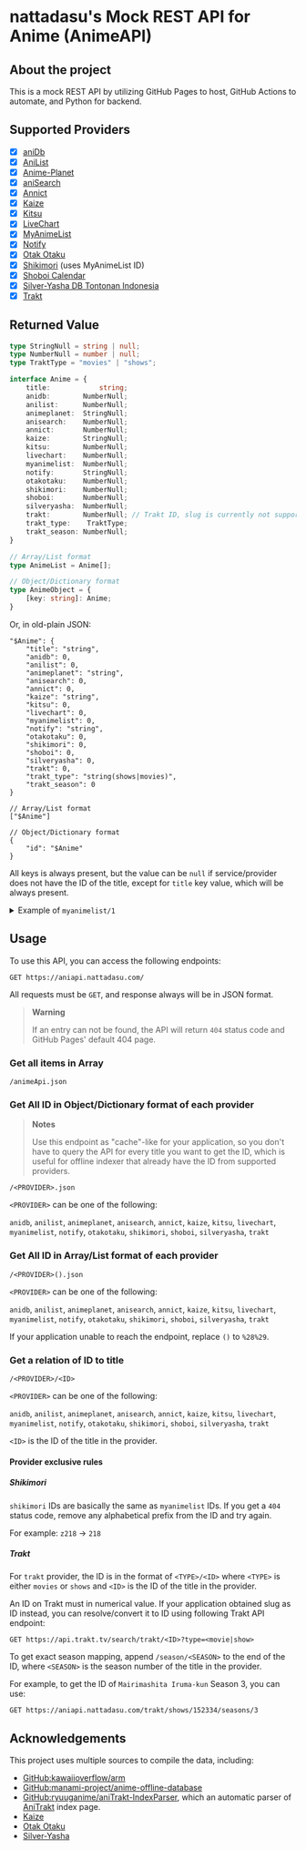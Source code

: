 # nattadasu's Mock REST API for Anime (AnimeAPI)

## About the project

This is a mock REST API by utilizing GitHub Pages to host, GitHub Actions to
automate, and Python for backend.

## Supported Providers

- [x] [aniDb](https://anidb.net/)
- [x] [AniList](https://anilist.co/)
- [x] [Anime-Planet](https://www.anime-planet.com/)
- [x] [aniSearch](https://anisearch.com/)
- [x] [Annict](https://en.annict.com/)
- [x] [Kaize][kz]
- [x] [Kitsu](https://kitsu.io/)
- [x] [LiveChart](https://livechart.me/)
- [x] [MyAnimeList](https://myanimelist.net/)
- [x] [Notify](https://notify.moe/)
- [x] [Otak Otaku][oo]
- [x] [Shikimori](https://shikimori.one/) (uses MyAnimeList ID)
- [x] [Shoboi Calendar](https://cal.syoboi.jp/)
- [x] [Silver-Yasha DB Tontonan Indonesia][sy]
- [x] [Trakt](https://trakt.tv/)

## Returned Value

```ts
type StringNull = string | null;
type NumberNull = number | null;
type TraktType = "movies" | "shows";

interface Anime = {
    title:            string;
    anidb:        NumberNull;
    anilist:      NumberNull;
    animeplanet:  StringNull;
    anisearch:    NumberNull;
    annict:       NumberNull;
    kaize:        StringNull;
    kitsu:        NumberNull;
    livechart:    NumberNull;
    myanimelist:  NumberNull;
    notify:       StringNull;
    otakotaku:    NumberNull;
    shikimori:    NumberNull;
    shoboi:       NumberNull;
    silveryasha:  NumberNull;
    trakt:        NumberNull; // Trakt ID, slug is currently not supported
    trakt_type:    TraktType;
    trakt_season: NumberNull;
}

// Array/List format
type AnimeList = Anime[];

// Object/Dictionary format
type AnimeObject = {
    [key: string]: Anime;
}
```

Or, in old-plain JSON:

```jsonc
"$Anime": {
    "title": "string",
    "anidb": 0,
    "anilist": 0,
    "animeplanet": "string",
    "anisearch": 0,
    "annict": 0,
    "kaize": "string",
    "kitsu": 0,
    "livechart": 0,
    "myanimelist": 0,
    "notify": "string",
    "otakotaku": 0,
    "shikimori": 0,
    "shoboi": 0,
    "silveryasha": 0,
    "trakt": 0,
    "trakt_type": "string(shows|movies)",
    "trakt_season": 0
}

// Array/List format
["$Anime"]

// Object/Dictionary format
{
    "id": "$Anime"
}
```

All keys is always present, but the value can be `null` if service/provider
does not have the ID of the title, except for `title` key value, which will be
always present.

<!-- markdownlint-disable MD033 -->
<details><summary>Example of <code>myanimelist/1</code></summary><pre>{
  "title": "Cowboy Bebop",
  "anidb": 23,
  "anilist": 1,
  "animeplanet": "cowboy-bebop",
  "anisearch": 1572,
  "kaize": "cowboy-bebop",
  "kitsu": 1,
  "livechart": 3418,
  "myanimelist": 1,
  "notify": "Tk3ccKimg",
  "silveryasha": 2652
}</pre></details>
<!-- markdownlint-enable MD033 -->

## Usage

To use this API, you can access the following endpoints:

```http
GET https://aniapi.nattadasu.com/
```

All requests must be `GET`, and response always will be in JSON format.

> **Warning**
>
> If an entry can not be found, the API will return `404` status code and GitHub
> Pages' default 404 page.

### Get all items in Array

```http
/animeApi.json
```

### Get All ID in Object/Dictionary format of each provider

> **Notes**
>
> Use this endpoint as "cache"-like for your application, so you don't have to
> query the API for every title you want to get the ID, which is useful for
> offline indexer that already have the ID from supported providers.

```http
/<PROVIDER>.json
```

`<PROVIDER>` can be one of the following:

`anidb`, `anilist`, `animeplanet`, `anisearch`, `annict`, `kaize`, `kitsu`,
`livechart`, `myanimelist`, `notify`, `otakotaku`, `shikimori`,
`shoboi`, `silveryasha`, `trakt`

### Get All ID in Array/List format of each provider

```http
/<PROVIDER>().json
```

`<PROVIDER>` can be one of the following:

`anidb`, `anilist`, `animeplanet`, `anisearch`, `annict`, `kaize`, `kitsu`,
`livechart`, `myanimelist`, `notify`, `otakotaku`, `shikimori`,
`shoboi`, `silveryasha`, `trakt`

If your application unable to reach the endpoint, replace `()` to `%28%29`.

### Get a relation of ID to title

```http
/<PROVIDER>/<ID>
```

`<PROVIDER>` can be one of the following:

`anidb`, `anilist`, `animeplanet`, `anisearch`, `annict`, `kaize`, `kitsu`,
`livechart`, `myanimelist`, `notify`, `otakotaku`, `shikimori`,
`shoboi`, `silveryasha`, `trakt`

`<ID>` is the ID of the title in the provider.

#### Provider exclusive rules

##### Shikimori

`shikimori` IDs are basically the same as `myanimelist` IDs. If you get a
`404` status code, remove any alphabetical prefix from the ID and try again.

For example: `z218` -> `218`

##### Trakt

For `trakt` provider, the ID is in the format of `<TYPE>/<ID>` where `<TYPE>`
is either `movies` or `shows` and `<ID>` is the ID of the title in the provider.

An ID on Trakt must in numerical value. If your application obtained slug as ID
instead, you can resolve/convert it to ID using following Trakt API endpoint:

```https
GET https://api.trakt.tv/search/trakt/<ID>?type=<movie|show>
```

To get exact season mapping, append `/season/<SEASON>` to the end of the ID,
where `<SEASON>` is the season number of the title in the provider.

For example, to get the ID of `Mairimashita Iruma-kun` Season 3, you can use:

```http
GET https://aniapi.nattadasu.com/trakt/shows/152334/seasons/3
```

## Acknowledgements

This project uses multiple sources to compile the data, including:

- [GitHub:kawaiioverflow/arm][koarm]
- [GitHub:manami-project/anime-offline-database][aod]
- [GitHub:ryuuganime/aniTrakt-IndexParser][atip], which an automatic parser of
  [AniTrakt](https://anitrakt.huere.net/) index page.
- [Kaize][kz]
- [Otak Otaku][oo]
- [Silver-Yasha][sy]

<!-- References -->
[aod]: https://github.com/manami-project/anime-offline-database
[atip]: https://github.com/ryuuganime/aniTrakt-IndexParser
[koarm]: https://github.com/kawaiioverflow/arm
[kz]: https://kaize.io/
[oo]: https://otakotaku.com/
[sy]: https://db.silveryasha.web.id/
